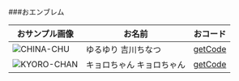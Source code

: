 ###おエンブレム

|おサンプル画像|お名前|おコード|
|---|---|---|
|![CHINA-CHU](http://eaassets-a.akamaihd.net/battlelog/prod/emblem/853/590/256/2955055690564052373.png)|ゆるゆり 吉川ちなつ|[getCode](DATA/CHINA-CHU.txt)|
|![KYORO-CHAN](http://eaassets-a.akamaihd.net/battlelog/prod/emblem/213/590/256/2955055690854807189.png "キョロちゃん")|キョロちゃん キョロちゃん|[getCode](DATA/KYORO-CHAN.txt)|

